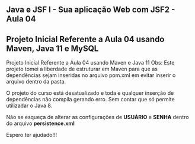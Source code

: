## Java e JSF I - Sua aplicação Web com JSF2 - Aula 04

## Projeto Inicial Referente a Aula 04 usando Maven, Java 11 e MySQL
 
Projeto Inicial Referente a Aula 04 usando Maven e Java 11
Obs: Este projeto tomei a liberdade de estruturar em Maven para que as dependências sejam inseridas no arquivo pom.xml em evitar inserir o arquivo dentro da pasta.

O projeto do curso está desatualizado e toda e qualquer inserção de dependências não compila gerando erro. Sem contar que só permite utilizadar o Java 8.

Não se esqueça de alterar as configurações de **USUÁRIO** e **SENHA** dentro do arquivo **persistence.xml**

Espero ter ajudado!!!
